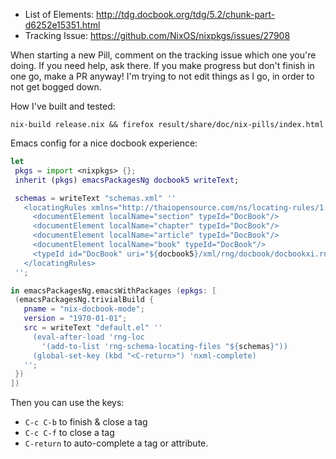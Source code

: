 
 - List of Elements: http://tdg.docbook.org/tdg/5.2/chunk-part-d6252e15351.html
 - Tracking Issue: https://github.com/NixOS/nixpkgs/issues/27908

When starting a new Pill, comment on the tracking issue which one
you're doing. If you need help, ask there. If you make progress but
don't finish in one go, make a PR anyway! I'm trying to not edit
things as I go, in order to not get bogged down.

How I've built and tested:

`nix-build release.nix && firefox result/share/doc/nix-pills/index.html`

Emacs config for a nice docbook experience:

 ```nix
 let
  pkgs = import <nixpkgs> {};
  inherit (pkgs) emacsPackagesNg docbook5 writeText;

  schemas = writeText "schemas.xml" ''
    <locatingRules xmlns="http://thaiopensource.com/ns/locating-rules/1.0">
      <documentElement localName="section" typeId="DocBook"/>
      <documentElement localName="chapter" typeId="DocBook"/>
      <documentElement localName="article" typeId="DocBook"/>
      <documentElement localName="book" typeId="DocBook"/>
      <typeId id="DocBook" uri="${docbook5}/xml/rng/docbook/docbookxi.rnc" />
    </locatingRules>
  '';

in emacsPackagesNg.emacsWithPackages (epkgs: [
  (emacsPackagesNg.trivialBuild {
    pname = "nix-docbook-mode";
    version = "1970-01-01";
    src = writeText "default.el" ''
      (eval-after-load 'rng-loc
        '(add-to-list 'rng-schema-locating-files "${schemas}"))
      (global-set-key (kbd "<C-return>") 'nxml-complete)
    '';
  })
])
```

Then you can use the keys:


 - `C-c C-b` to finish & close a tag
 - `C-c C-f` to close a tag
 - `C-return` to auto-complete a tag or attribute.
